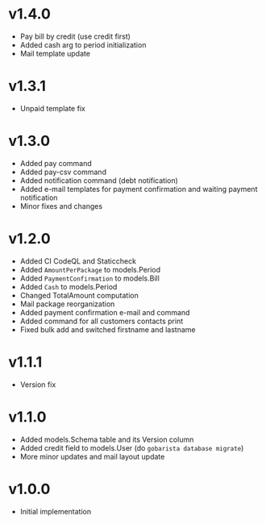 # v1.4.0
- Pay bill by credit (use credit first)
- Added cash arg to period initialization
- Mail template update

# v1.3.1
- Unpaid template fix

# v1.3.0
- Added pay command
- Added pay-csv command
- Added notification command (debt notification)
- Added e-mail templates for payment confirmation and waiting payment notification 
- Minor fixes and changes

# v1.2.0
- Added CI CodeQL and Staticcheck
- Added `AmountPerPackage` to models.Period
- Added `PaymentConfirmation` to models.Bill
- Added `Cash` to models.Period
- Changed TotalAmount computation
- Mail package reorganization
- Added payment confirmation e-mail and command
- Added command for all customers contacts print
- Fixed bulk add and switched firstname and lastname

# v1.1.1
- Version fix

# v1.1.0
- Added models.Schema table and its Version column
- Added credit field to models.User (do `gobarista database migrate`)
- More minor updates and mail layout update

# v1.0.0
- Initial implementation